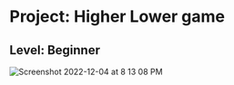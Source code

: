 # Project: Higher Lower game

## Level:  Beginner

![Screenshot 2022-12-04 at 8 13 08 PM](https://user-images.githubusercontent.com/81766272/205528565-58d6b032-5535-4485-b5c3-01cd5d3e05e4.png)
